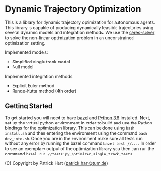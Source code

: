 # Dynamic Trajectory Optimization

This is a library for dynamic trajectory optimization for autonomous agents. This library is capable of producing dynamically feasible trajectories using several dynamic models and integration methods.
We use the [ceres-solver](http://ceres-solver.org/) to solve the non-linear optimization problem in an unconstrained optimization setting.

Implemented models:

* Simplified single track model
* Null model

Implemented integration methods:

* Explicit Euler method
* Runge-Kutta method (4th order)

## Getting Started

To get started you will need to have [bazel](http://bazel.build/) and [Python 3.6](https://www.python.org/downloads/release/python-360/) installed. Next, set up the virtual python environment in order to build and use the Python bindings for the optimization library.
This can be done using `bash install.sh` and then entering the environment using the command `bash dev_into.sh`. Once you are in the environment make sure all tests run without any error by running the bazel command
`bazel test //...`. In order to see an exemplary output of the optimization library you then can run the command `bazel run //tests:py_optimizer_single_track_tests`.

(C) Copyright by Patrick Hart (patrick.hart@tum.de)